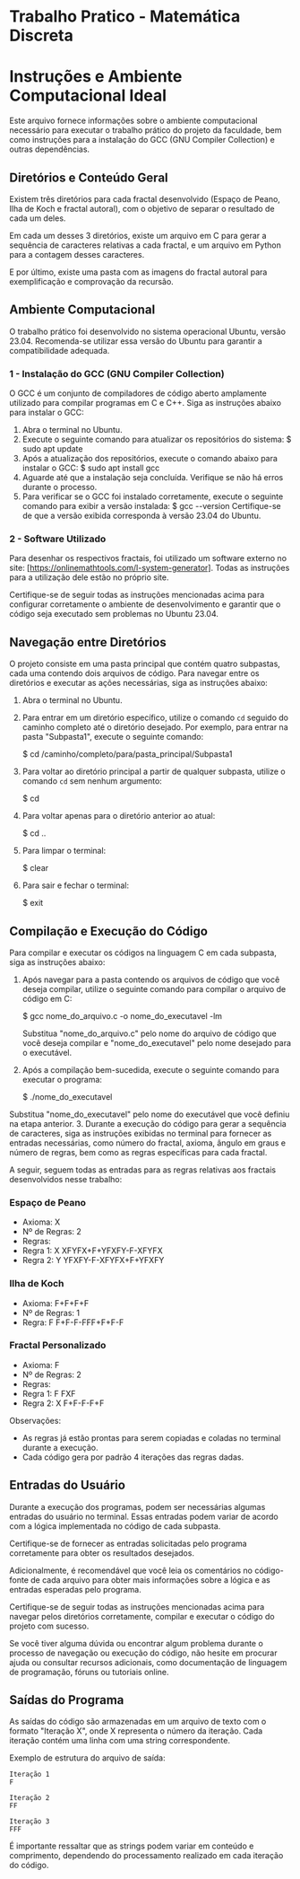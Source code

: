 # Trabalho Pratico - Matemática Discreta

# Instruções e Ambiente Computacional Ideal

Este arquivo fornece informações sobre o ambiente computacional necessário para executar o trabalho prático do projeto da faculdade, bem como instruções para a instalação do GCC (GNU Compiler Collection) e outras dependências.

## Diretórios e Conteúdo Geral

Existem três diretórios para cada fractal desenvolvido (Espaço de Peano, Ilha de Koch e fractal autoral), com o objetivo de separar o resultado de cada um deles.

Em cada um desses 3 diretórios, existe um arquivo em C para gerar a sequência de caracteres relativas a cada fractal, e um arquivo em Python para a contagem desses caracteres.

E por último, existe uma pasta com as imagens do fractal autoral para exemplificação e comprovação da recursão.

## Ambiente Computacional

O trabalho prático foi desenvolvido no sistema operacional Ubuntu, versão 23.04. Recomenda-se utilizar essa versão do Ubuntu para garantir a compatibilidade adequada.

### 1 - Instalação do GCC (GNU Compiler Collection)

O GCC é um conjunto de compiladores de código aberto amplamente utilizado para compilar programas em C e C++. Siga as instruções abaixo para instalar o GCC:

1. Abra o terminal no Ubuntu.
2. Execute o seguinte comando para atualizar os repositórios do sistema:
    $ sudo apt update
3. Após a atualização dos repositórios, execute o comando abaixo para instalar o GCC:
    $ sudo apt install gcc
4. Aguarde até que a instalação seja concluída. Verifique se não há erros durante o processo.
5. Para verificar se o GCC foi instalado corretamente, execute o seguinte comando para exibir a versão instalada:
    $ gcc --version
Certifique-se de que a versão exibida corresponda à versão 23.04 do Ubuntu.

### 2 - Software Utilizado

Para desenhar os respectivos fractais, foi utilizado um software externo no site: [https://onlinemathtools.com/l-system-generator]. Todas as instruções para a utilização dele estão no próprio site.

Certifique-se de seguir todas as instruções mencionadas acima para configurar corretamente o ambiente de desenvolvimento e garantir que o código seja executado sem problemas no Ubuntu 23.04.

## Navegação entre Diretórios

O projeto consiste em uma pasta principal que contém quatro subpastas, cada uma contendo dois arquivos de código. Para navegar entre os diretórios e executar as ações necessárias, siga as instruções abaixo:

1. Abra o terminal no Ubuntu.
2. Para entrar em um diretório específico, utilize o comando `cd` seguido do caminho completo até o diretório desejado. Por exemplo, para entrar na pasta "Subpasta1", execute o seguinte comando:

    $ cd /caminho/completo/para/pasta_principal/Subpasta1

3. Para voltar ao diretório principal a partir de qualquer subpasta, utilize o comando `cd` sem nenhum argumento:

    $ cd

4. Para voltar apenas para o diretório anterior ao atual:

    $ cd ..

5. Para limpar o terminal:

    $ clear

6. Para sair e fechar o terminal:

    $ exit

## Compilação e Execução do Código

Para compilar e executar os códigos na linguagem C em cada subpasta, siga as instruções abaixo:

1. Após navegar para a pasta contendo os arquivos de código que você deseja compilar, utilize o seguinte comando para compilar o arquivo de código em C:

    $ gcc nome_do_arquivo.c -o nome_do_executavel -lm

    Substitua "nome_do_arquivo.c" pelo nome do arquivo de código que você deseja compilar e "nome_do_executavel" pelo nome desejado para o executável.

2. Após a compilação bem-sucedida, execute o seguinte comando para executar o programa:

    $ ./nome_do_executavel

Substitua "nome_do_executavel" pelo nome do executável que você definiu na etapa anterior.
3. Durante a execução do código para gerar a sequência de caracteres, siga as instruções exibidas no terminal para fornecer as entradas necessárias, como número do fractal, axioma, ângulo em graus e número de regras, bem como as regras específicas para cada fractal.

A seguir, seguem todas as entradas para as regras relativas aos fractais desenvolvidos nesse trabalho:

### Espaço de Peano

- Axioma: X
- Nº de Regras: 2
- Regras:
- Regra 1: X XFYFX+F+YFXFY-F-XFYFX
- Regra 2: Y YFXFY-F-XFYFX+F+YFXFY

### Ilha de Koch

- Axioma: F+F+F+F
- Nº de Regras: 1
- Regra: F F+F-F-FFF+F+F-F

### Fractal Personalizado

- Axioma: F
- Nº de Regras: 2
- Regras:
- Regra 1: F FXF
- Regra 2: X F+F-F-F+F

Observações:
- As regras já estão prontas para serem copiadas e coladas no terminal durante a execução.
- Cada código gera por padrão 4 iterações das regras dadas.

## Entradas do Usuário

Durante a execução dos programas, podem ser necessárias algumas entradas do usuário no terminal. Essas entradas podem variar de acordo com a lógica implementada no código de cada subpasta.

Certifique-se de fornecer as entradas solicitadas pelo programa corretamente para obter os resultados desejados.

Adicionalmente, é recomendável que você leia os comentários no código-fonte de cada arquivo para obter mais informações sobre a lógica e as entradas esperadas pelo programa.

Certifique-se de seguir todas as instruções mencionadas acima para navegar pelos diretórios corretamente, compilar e executar o código do projeto com sucesso.

Se você tiver alguma dúvida ou encontrar algum problema durante o processo de navegação ou execução do código, não hesite em procurar ajuda ou consultar recursos adicionais, como documentação de linguagem de programação, fóruns ou tutoriais online.

## Saídas do Programa

As saídas do código são armazenadas em um arquivo de texto com o formato "Iteração X", onde X representa o número da iteração. Cada iteração contém uma linha com uma string correspondente.

Exemplo de estrutura do arquivo de saída:

    Iteração 1
    F

    Iteração 2
    FF

    Iteração 3 
    FFF

É importante ressaltar que as strings podem variar em conteúdo e comprimento, dependendo do processamento realizado em cada iteração do código.
